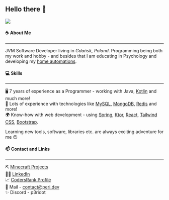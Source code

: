 ## Hello there 👋
![](https://komarev.com/ghpvc/?username=P3ridot&color=01b92a)

#### ☕ About Me
---
JVM Software Developer living in *Gdańsk, Poland*. Programming being both my work and hobby - and besides that I am educating in Psychology and developing my [home automations](https://www.home-assistant.io/).

#### 💻 Skills
---
🖥️ 7 years of experience as a Programmer - working with Java, [Kotlin](https://kotlinlang.org/) and much more! <br>
💾 Lots of experience with technologies like [MySQL](https://www.mysql.com/), [MongoDB](https://www.mongodb.com/), [Redis](https://redis.io/) and more!<br>
🌍 Know-how with web development - using [Spring](https://spring.io/), [Ktor](https://ktor.io/), [React](https://reactjs.org/), [Tailwind CSS](https://tailwindcss.com/), [Bootstrap](https://getbootstrap.com/). <br>
<p/>
Learning new tools, software, libraries etc. are always exciting adventure for me 😉

#### 📫 Contact and Links
---
⛏️ [Minecraft Projects](https://github.com/Peridot-Plugins) <br>
👨‍💼 [LinkedIn](https://www.linkedin.com/in/piotr-karnak) <br>
📈 [CodersRank Profile](https://profile.codersrank.io/user/p3ridot/) <br>
📧 Mail - [contact@peri.dev](mailto:contact@peri.dev) <br>
✨ Discord - p3ridot <br>
